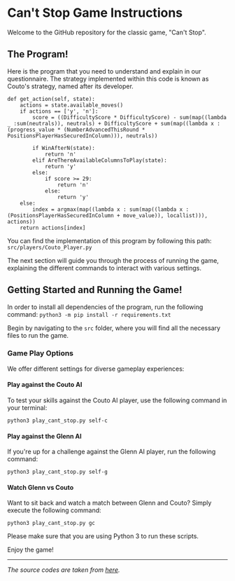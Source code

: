 # Can't Stop Game Instructions

Welcome to the GitHub repository for the classic game, "Can't Stop". 

## The Program!
Here is the program that you need to understand and explain in our questionnaire. The strategy implemented within this code is known as Couto's strategy, named after its developer.
```
def get_action(self, state):
    actions = state.available_moves()
    if actions == ['y', 'n']:
        score = ((DifficultyScore * DifficultyScore) - sum(map((lambda _ :sum(neutrals)), neutrals) + DifficultyScore + sum(map((lambda x : (progress_value * (NumberAdvancedThisRound * PositionsPlayerHasSecuredInColumn))), neutrals))

        if WinAfterN(state):
            return 'n'
        elif AreThereAvailableColumnsToPlay(state):
            return 'y'
        else:
            if score >= 29:
                return 'n'
            else:
                return 'y'
    else:
        index = argmax(map((lambda x : sum(map((lambda x : (PositionsPlayerHasSecuredInColumn + move_value)), locallist))), actions))
    return actions[index]
```
You can find the implementation of this program by following this path:
`src/players/Couto_Player.py`



The next section will guide you through the process of running the game, explaining the different commands to interact with various settings.

## Getting Started and Running the Game!
In order to install all dependencies of the program, run the following command:
`python3 -m pip install -r requirements.txt`

Begin by navigating to the `src` folder, where you will find all the necessary files to run the game.

### Game Play Options

We offer different settings for diverse gameplay experiences:

#### Play against the Couto AI

To test your skills against the Couto AI player, use the following command in your terminal:

`python3 play_cant_stop.py self-c` 

#### Play against the Glenn AI

If you're up for a challenge against the Glenn AI player, run the following command:

`python3 play_cant_stop.py self-g` 

#### Watch Glenn vs Couto

Want to sit back and watch a match between Glenn and Couto? Simply execute the following command:

`python3 play_cant_stop.py gc` 

Please make sure that you are using Python 3 to run these scripts.

Enjoy the game!

----------
_The source codes are taken from [here](https://github.com/leandrocouto/sketch-learning/)._


